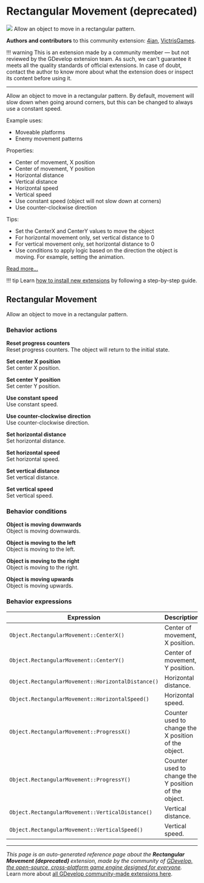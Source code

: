 # Rectangular Movement (deprecated)

<img src="https://resources.gdevelop-app.com/assets/Icons/shape-rectangle-plus.svg" class="extension-icon"></img>
Allow an object to move in a rectangular pattern.

**Authors and contributors** to this community extension: [4ian](https://gd.games/4ian), [VictrisGames](https://gd.games/VictrisGames).

!!! warning
    This is an extension made by a community member — but not reviewed
    by the GDevelop extension team. As such, we can't guarantee it
    meets all the quality standards of official extensions. In case of
    doubt, contact the author to know more about what the extension
    does or inspect its content before using it.

---

Allow an object to move in a rectangular pattern.
By default, movement will slow down when going around corners, but this can be changed to always use a constant speed.

Example uses:

- Moveable platforms
- Enemy movement patterns

Properties:

- Center of movement, X position
- Center of movement, Y position
- Horizontal distance
- Vertical distance
- Horizontal speed
- Vertical speed
- Use constant speed (object will not slow down at corners)
- Use counter-clockwise direction

Tips:

- Set the CenterX and CenterY values to move the object
- For horizontal movement only, set vertical distance to 0
- For vertical movement only, set horizontal distance to 0
- Use conditions to apply logic based on the direction the object is moving.  For example, setting the animation.

[Read more...](https://victrisgames.itch.io/extension-rectangular-movement)

!!! tip
    Learn [how to install new extensions](/gdevelop5/extensions/search) by following a step-by-step guide.



## Rectangular Movement 

Allow an object to move in a rectangular pattern. 

### Behavior actions

**Reset progress counters**  
Reset progress counters. The object will return to the initial state.

**Set center X position**  
Set center X position.

**Set center Y position**  
Set center Y position.

**Use constant speed**  
Use constant speed.

**Use counter-clockwise direction**  
Use counter-clockwise direction.

**Set horizontal distance**  
Set horizontal distance.

**Set horizontal speed**  
Set horizontal speed.

**Set vertical distance**  
Set vertical distance.

**Set vertical speed**  
Set vertical speed.

### Behavior conditions

**Object is moving downwards**  
Object is moving downwards.

**Object is moving to the left**  
Object is moving to the left.

**Object is moving to the right**  
Object is moving to the right.

**Object is moving upwards**  
Object is moving upwards.

### Behavior expressions

| Expression | Description |  |
|-----|-----|-----|
| `Object.RectangularMovement::CenterX()` | Center of movement, X position. ||
| `Object.RectangularMovement::CenterY()` | Center of movement, Y position. ||
| `Object.RectangularMovement::HorizontalDistance()` | Horizontal distance. ||
| `Object.RectangularMovement::HorizontalSpeed()` | Horizontal speed. ||
| `Object.RectangularMovement::ProgressX()` | Counter used to change the X position of the object. ||
| `Object.RectangularMovement::ProgressY()` | Counter used to change the Y position of the object. ||
| `Object.RectangularMovement::VerticalDistance()` | Vertical distance. ||
| `Object.RectangularMovement::VerticalSpeed()` | Vertical speed. ||

---

*This page is an auto-generated reference page about the **Rectangular Movement (deprecated)** extension, made by the community of [GDevelop, the open-source, cross-platform game engine designed for everyone](https://gdevelop.io/).* Learn more about [all GDevelop community-made extensions here](/gdevelop5/extensions).